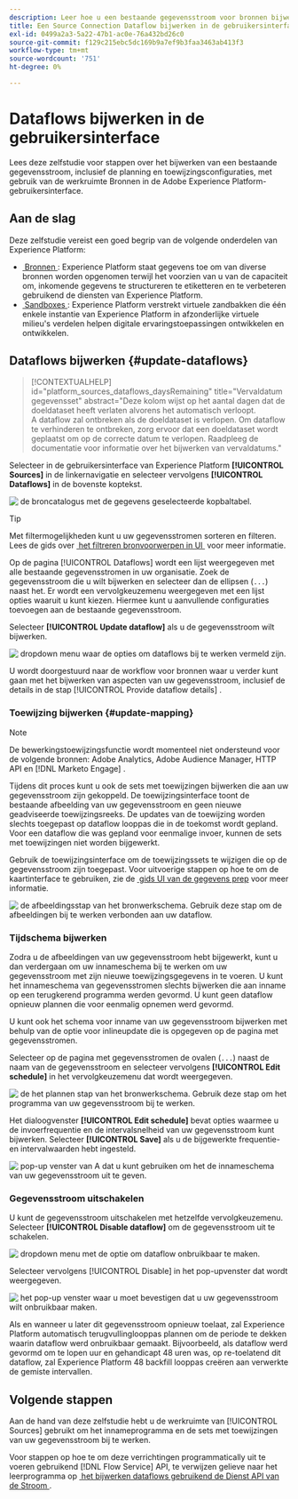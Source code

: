 ```yaml
---
description: Leer hoe u een bestaande gegevensstroom voor bronnen bijwerkt in de gebruikersinterface van Experience Platform.
title: Een Source Connection Dataflow bijwerken in de gebruikersinterface
exl-id: 0499a2a3-5a22-47b1-ac0e-76a432bd26c0
source-git-commit: f129c215ebc5dc169b9a7ef9b3faa3463ab413f3
workflow-type: tm+mt
source-wordcount: '751'
ht-degree: 0%

---
```


# Dataflows bijwerken in de gebruikersinterface

Lees deze zelfstudie voor stappen over het bijwerken van een bestaande gegevensstroom, inclusief de planning en toewijzingsconfiguraties, met gebruik van de werkruimte Bronnen in de Adobe Experience Platform-gebruikersinterface.

## Aan de slag

Deze zelfstudie vereist een goed begrip van de volgende onderdelen van Experience Platform:

* [&#x200B; Bronnen &#x200B;](../../home.md): Experience Platform staat gegevens toe om van diverse bronnen worden opgenomen terwijl het voorzien van u van de capaciteit om, inkomende gegevens te structureren te etiketteren en te verbeteren gebruikend de diensten van Experience Platform.
* [&#x200B; Sandboxes &#x200B;](../../../sandboxes/home.md): Experience Platform verstrekt virtuele zandbakken die één enkele instantie van Experience Platform in afzonderlijke virtuele milieu&#39;s verdelen helpen digitale ervaringstoepassingen ontwikkelen en ontwikkelen.

## Dataflows bijwerken {#update-dataflows}

>[!CONTEXTUALHELP]
>id="platform_sources_dataflows_daysRemaining"
>title="Vervaldatum gegevensset"
>abstract="Deze kolom wijst op het aantal dagen dat de doeldataset heeft verlaten alvorens het automatisch verloopt.<br> A dataflow zal ontbreken als de doeldataset is verlopen. Om dataflow te verhinderen te ontbreken, zorg ervoor dat een doeldataset wordt geplaatst om op de correcte datum te verlopen. Raadpleeg de documentatie voor informatie over het bijwerken van vervaldatums."

Selecteer in de gebruikersinterface van Experience Platform **[!UICONTROL Sources]** in de linkernavigatie en selecteer vervolgens **[!UICONTROL Dataflows]** in de bovenste koptekst.

![&#x200B; de broncatalogus met de gegevens geselecteerde kopbaltabel.](../../images/tutorials/update-dataflows/catalog.png)

>[!TIP]
>
>Met filtermogelijkheden kunt u uw gegevensstromen sorteren en filteren. Lees de gids over [&#x200B; het filtreren bronvoorwerpen in UI &#x200B;](./filter.md) voor meer informatie.

Op de pagina [!UICONTROL Dataflows] wordt een lijst weergegeven met alle bestaande gegevensstromen in uw organisatie. Zoek de gegevensstroom die u wilt bijwerken en selecteer dan de ellipsen (`...`) naast het. Er wordt een vervolgkeuzemenu weergegeven met een lijst opties waaruit u kunt kiezen. Hiermee kunt u aanvullende configuraties toevoegen aan de bestaande gegevensstroom.

Selecteer **[!UICONTROL Update dataflow]** als u de gegevensstroom wilt bijwerken.

![&#x200B; dropdown menu waar de opties om dataflows bij te werken vermeld zijn.](../../images/tutorials/update-dataflows/dropdown_update.png)

U wordt doorgestuurd naar de workflow voor bronnen waar u verder kunt gaan met het bijwerken van aspecten van uw gegevensstroom, inclusief de details in de stap [!UICONTROL Provide dataflow details] .

### Toewijzing bijwerken {#update-mapping}

>[!NOTE]
>
>De bewerkingstoewijzingsfunctie wordt momenteel niet ondersteund voor de volgende bronnen: Adobe Analytics, Adobe Audience Manager, HTTP API en [!DNL Marketo Engage] .

Tijdens dit proces kunt u ook de sets met toewijzingen bijwerken die aan uw gegevensstroom zijn gekoppeld.  De toewijzingsinterface toont de bestaande afbeelding van uw gegevensstroom en geen nieuwe geadviseerde toewijzingsreeks. De updates van de toewijzing worden slechts toegepast op dataflow looppas die in de toekomst wordt gepland. Voor een dataflow die was gepland voor eenmalige invoer, kunnen de sets met toewijzingen niet worden bijgewerkt.

Gebruik de toewijzingsinterface om de toewijzingssets te wijzigen die op de gegevensstroom zijn toegepast. Voor uitvoerige stappen op hoe te om de kaartinterface te gebruiken, zie de [&#x200B; gids UI van de gegevens prep &#x200B;](../../../data-prep/ui/mapping.md) voor meer informatie.

![&#x200B; de afbeeldingsstap van het bronwerkschema. Gebruik deze stap om de afbeeldingen bij te werken verbonden aan uw dataflow.](../../images/tutorials/update-dataflows/mapping.png)

### Tijdschema bijwerken

Zodra u de afbeeldingen van uw gegevensstroom hebt bijgewerkt, kunt u dan verdergaan om uw innameschema bij te werken om uw gegevensstroom met zijn nieuwe toewijzingsgegevens in te voeren. U kunt het innameschema van gegevensstromen slechts bijwerken die aan inname op een terugkerend programma werden gevormd. U kunt geen dataflow opnieuw plannen die voor eenmalig opnemen werd gevormd.

U kunt ook het schema voor inname van uw gegevensstroom bijwerken met behulp van de optie voor inlineupdate die is opgegeven op de pagina met gegevensstromen.

Selecteer op de pagina met gegevensstromen de ovalen (`...`) naast de naam van de gegevensstroom en selecteer vervolgens **[!UICONTROL Edit schedule]** in het vervolgkeuzemenu dat wordt weergegeven.

![&#x200B; de het plannen stap van het bronwerkschema. Gebruik deze stap om het programma van uw gegevensstroom bij te werken.](../../images/tutorials/update-dataflows/dropdown_edit.png)

Het dialoogvenster **[!UICONTROL Edit schedule]** bevat opties waarmee u de invoerfrequentie en de intervalsnelheid van uw gegevensstroom kunt bijwerken. Selecteer **[!UICONTROL Save]** als u de bijgewerkte frequentie- en intervalwaarden hebt ingesteld.

![&#x200B; pop-up venster van A dat u kunt gebruiken om het de innameschema van uw gegevensstroom uit te geven.](../../images/tutorials/update-dataflows/edit_schedule.png)

### Gegevensstroom uitschakelen

U kunt de gegevensstroom uitschakelen met hetzelfde vervolgkeuzemenu. Selecteer **[!UICONTROL Disable dataflow]** om de gegevensstroom uit te schakelen.

![&#x200B; dropdown menu met de optie om dataflow onbruikbaar te maken.](../../images/tutorials/update-dataflows/dropdown_disable.png)

Selecteer vervolgens [!UICONTROL Disable] in het pop-upvenster dat wordt weergegeven.

![&#x200B; het pop-up venster waar u moet bevestigen dat u uw gegevensstroom wilt onbruikbaar maken.](../../images/tutorials/update-dataflows/disable_dataflow.png)

Als en wanneer u later dit gegevensstroom opnieuw toelaat, zal Experience Platform automatisch terugvullinglooppas plannen om de periode te dekken waarin dataflow werd onbruikbaar gemaakt. Bijvoorbeeld, als dataflow werd gevormd om te lopen uur en gehandicapt 48 uren was, op re-toelatend dit dataflow, zal Experience Platform 48 backfill looppas creëren aan verwerkte de gemiste intervallen.

## Volgende stappen

Aan de hand van deze zelfstudie hebt u de werkruimte van [!UICONTROL Sources] gebruikt om het innameprogramma en de sets met toewijzingen van uw gegevensstroom bij te werken.

Voor stappen op hoe te om deze verrichtingen programmatically uit te voeren gebruikend [!DNL Flow Service] API, te verwijzen gelieve naar het leerprogramma op [&#x200B; het bijwerken dataflows gebruikend de Dienst API van de Stroom &#x200B;](../../tutorials/api/update-dataflows.md).
